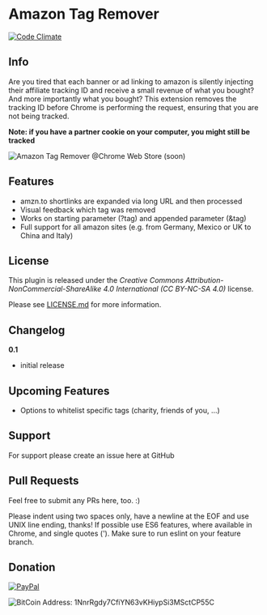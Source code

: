 # Amazon Tag Remover
[![Code Climate](https://codeclimate.com/github/timbru31/amazon-tag-remover/badges/gpa.svg)](https://codeclimate.com/github/timbru31/amazon-tag-remover)

## Info
Are you tired that each banner or ad linking to amazon is silently injecting their affiliate tracking ID and receive a small revenue of what you bought? And more importantly what you bought?
This extension removes the tracking ID before Chrome is performing the request, ensuring that you are not being tracked.

**Note: if you have a partner cookie on your computer, you might still be tracked**

![Amazon Tag Remover @Chrome Web Store](https://developer.chrome.com/webstore/images/ChromeWebStore_Badge_v2_206x58.png "Amazon Tag Remover @Chrome Web Store")
(soon)

## Features
* amzn.to shortlinks are expanded via long URL and then processed
* Visual feedback which tag was removed
* Works on starting parameter (?tag) and appended parameter (&tag)
* Full support for all amazon sites (e.g. from Germany, Mexico or UK to China and Italy)

## License
This plugin is released under the
*Creative Commons Attribution-NonCommercial-ShareAlike 4.0 International (CC BY-NC-SA 4.0)* license.

Please see [LICENSE.md](LICENSE.md) for more information.

## Changelog

**0.1**
* initial release

## Upcoming Features

* Options to whitelist specific tags (charity, friends of you, ...)

## Support
For support please create an issue here at GitHub

## Pull Requests
Feel free to submit any PRs here, too. :)

Please indent using two spaces only, have a newline at the EOF and use UNIX line ending, thanks!
If possible use ES6 features, where available in Chrome, and single quotes ('). Make sure to run eslint on your feature branch.

## Donation
[![PayPal](https://www.paypalobjects.com/en_US/i/btn/btn_donateCC_LG.gif "Donation via PayPal")](https://www.paypal.com/cgi-bin/webscr?cmd=_s-xclick&hosted_button_id=T9TEV7Q88B9M2)

![BitCoin](https://dl.dropboxusercontent.com/u/26476995/bitcoin_logo.png "Donation via BitCoins")
Address: 1NnrRgdy7CfiYN63vKHiypSi3MSctCP55C
